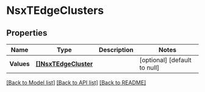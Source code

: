 # NsxTEdgeClusters

## Properties
Name | Type | Description | Notes
------------ | ------------- | ------------- | -------------
**Values** | [**[]NsxTEdgeCluster**](NsxTEdgeCluster.md) |  | [optional] [default to null]

[[Back to Model list]](../README.md#documentation-for-models) [[Back to API list]](../README.md#documentation-for-api-endpoints) [[Back to README]](../README.md)


